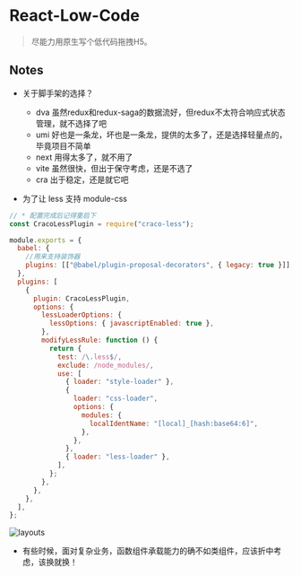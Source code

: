 # React-Low-Code

> 尽能力用原生写个低代码拖拽H5。

## Notes

- 关于脚手架的选择？
  - dva 虽然redux和redux-saga的数据流好，但redux不太符合响应式状态管理，就不选择了吧
  - umi 好也是一条龙，坏也是一条龙，提供的太多了，还是选择轻量点的，毕竟项目不简单
  - next 用得太多了，就不用了
  - vite 虽然很快，但出于保守考虑，还是不选了
  - cra 出于稳定，还是就它吧

- 为了让 less 支持 module-css

```js
// * 配置完成后记得重启下
const CracoLessPlugin = require("craco-less");

module.exports = {
  babel: {
    //用来支持装饰器
    plugins: [["@babel/plugin-proposal-decorators", { legacy: true }]],
  },
  plugins: [
    {
      plugin: CracoLessPlugin,
      options: {
        lessLoaderOptions: {
          lessOptions: { javascriptEnabled: true },
        },
        modifyLessRule: function () {
          return {
            test: /\.less$/,
            exclude: /node_modules/,
            use: [
              { loader: "style-loader" },
              {
                loader: "css-loader",
                options: {
                  modules: {
                    localIdentName: "[local]_[hash:base64:6]",
                  },
                },
              },
              { loader: "less-loader" },
            ],
          };
        },
      },
    },
  ],
};
```

![layouts](https://user-images.githubusercontent.com/10555820/181425102-fc2039a6-796b-48c2-b33e-a0eb743bf3f9.png)

- 有些时候，面对复杂业务，函数组件承载能力的确不如类组件，应该折中考虑，该换就换！
